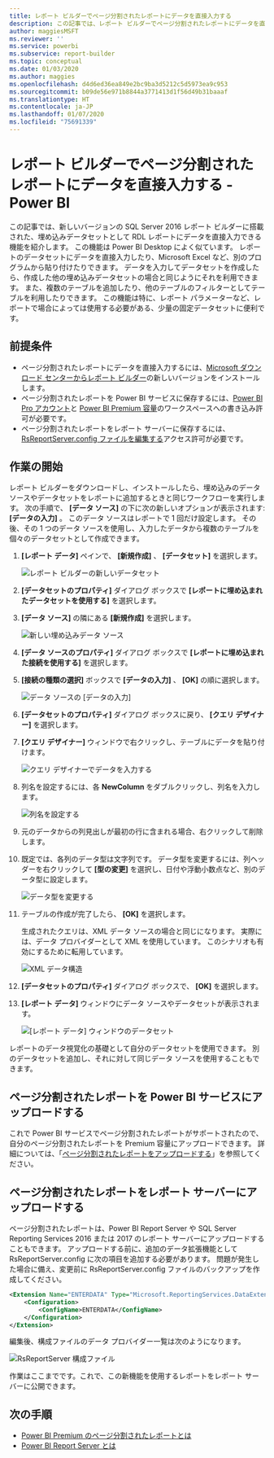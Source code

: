 ```yaml
---
title: レポート ビルダーでページ分割されたレポートにデータを直接入力する
description: この記事では、レポート ビルダーでページ分割されたレポートにデータを直接入力する方法について説明します。
author: maggiesMSFT
ms.reviewer: ''
ms.service: powerbi
ms.subservice: report-builder
ms.topic: conceptual
ms.date: 01/03/2020
ms.author: maggies
ms.openlocfilehash: d4d6ed36ea849e2bc9ba3d5212c5d5973ea9c953
ms.sourcegitcommit: b09de56e971b8844a3771413d1f56d49b31baaaf
ms.translationtype: HT
ms.contentlocale: ja-JP
ms.lasthandoff: 01/07/2020
ms.locfileid: "75691339"
---
```

# <a name="enter-data-directly-in-a-paginated-report-in-report-builder---power-bi"></a>レポート ビルダーでページ分割されたレポートにデータを直接入力する - Power BI

この記事では、新しいバージョンの SQL Server 2016 レポート ビルダーに搭載された、埋め込みデータセットとして RDL レポートにデータを直接入力できる機能を紹介します。  この機能は Power BI Desktop によく似ています。 レポートのデータセットにデータを直接入力したり、Microsoft Excel など、別のプログラムから貼り付けたりできます。 データを入力してデータセットを作成したら、作成した他の埋め込みデータセットの場合と同じようにそれを利用できます。 また、複数のテーブルを追加したり、他のテーブルのフィルターとしてテーブルを利用したりできます。 この機能は特に、レポート パラメーターなど、レポートで場合によっては使用する必要がある、少量の固定データセットに便利です。
 
## <a name="prerequisites"></a>前提条件

- ページ分割されたレポートにデータを直接入力するには、[Microsoft ダウンロード センターからレポート ビルダー](https://www.microsoft.com/download/details.aspx?id=53613)の新しいバージョンをインストールします。 
- ページ分割されたレポートを Power BI サービスに保存するには、[Power BI Pro アカウント](service-self-service-signup-for-power-bi.md)と [Power BI Premium 容量](service-premium-what-is.md)のワークスペースへの書き込み許可が必要です。
- ページ分割されたレポートをレポート サーバーに保存するには、[RsReportServer.config ファイルを編集する](#upload-the-paginated-report-to-a-report-server)アクセス許可が必要です。

## <a name="get-started"></a>作業の開始

レポート ビルダーをダウンロードし、インストールしたら、埋め込みのデータ ソースやデータセットをレポートに追加するときと同じワークフローを実行します。 次の手順で、 **[データ ソース]** の下に次の新しいオプションが表示されます: **[データの入力]** 。  このデータ ソースはレポートで 1 回だけ設定します。 その後、その 1 つのデータ ソースを使用し、入力したデータから複数のテーブルを個々のデータセットとして作成できます。

1. **[レポート データ]** ペインで、 **[新規作成]** 、 **[データセット]** を選択します。

    ![レポート ビルダーの新しいデータセット](media/paginated-reports-enter-data/paginated-new-dataset.png)

1. **[データセットのプロパティ]** ダイアログ ボックスで **[レポートに埋め込まれたデータセットを使用する]** を選択します。

1. **[データ ソース]** の隣にある **[新規作成]** を選択します。

    ![新しい埋め込みデータ ソース](media/paginated-reports-enter-data/paginated-new-data-source.png)

1. **[データ ソースのプロパティ]** ダイアログ ボックスで **[レポートに埋め込まれた接続を使用する]** を選択します。
2. **[接続の種類の選択]** ボックスで **[データの入力]** 、 **[OK]** の順に選択します。

    ![データ ソースの [データの入力]](media/paginated-reports-enter-data/paginated-data-source-properties-enter-data.png)

1. **[データセットのプロパティ]** ダイアログ ボックスに戻り、 **[クエリ デザイナー]** を選択します。
2. **[クエリ デザイナー]** ウィンドウで右クリックし、テーブルにデータを貼り付けます。

    ![クエリ デザイナーでデータを入力する](media/paginated-reports-enter-data/paginated-enter-data.png)

1. 列名を設定するには、各 **NewColumn** をダブルクリックし、列名を入力します。

    ![列名を設定する](media/paginated-reports-enter-data/paginated-column-name.png)

1. 元のデータからの列見出しが最初の行に含まれる場合、右クリックして削除します。
    
9. 既定では、各列のデータ型は文字列です。 データ型を変更するには、列ヘッダーを右クリックして **[型の変更]** を選択し、日付や浮動小数点など、別のデータ型に設定します。

    ![データ型を変更する](media/paginated-reports-enter-data/paginated-data-type.png)

1. テーブルの作成が完了したら、 **[OK]** を選択します。  

    生成されたクエリは、XML データ ソースの場合と同じになります。 実際には、データ プロバイダーとして XML を使用しています。  このシナリオも有効にするために転用しています。

    ![XML データ構造](media/paginated-reports-enter-data/paginated-xml-data.png)

12. **[データセットのプロパティ]** ダイアログ ボックスで、 **[OK]** を選択します。

13. **[レポート データ]** ウィンドウにデータ ソースやデータセットが表示されます。

    ![[レポート データ] ウィンドウのデータセット](media/paginated-reports-enter-data/paginated-report-data-pane.png)

レポートのデータ視覚化の基礎として自分のデータセットを使用できます。 別のデータセットを追加し、それに対して同じデータ ソースを使用することもできます。

## <a name="upload-the-paginated-report-to-the-power-bi-service"></a>ページ分割されたレポートを Power BI サービスにアップロードする

これで Power BI サービスでページ分割されたレポートがサポートされたので、自分のページ分割されたレポートを Premium 容量にアップロードできます。 詳細については、「[ページ分割されたレポートをアップロードする](paginated-reports-save-to-power-bi-service.md)」を参照してください。

## <a name="upload-the-paginated-report-to-a-report-server"></a>ページ分割されたレポートをレポート サーバーにアップロードする

ページ分割されたレポートは、Power BI Report Server や SQL Server Reporting Services 2016 または 2017 のレポート サーバーにアップロードすることもできます。 アップロードする前に、追加のデータ拡張機能として RsReportServer.config に次の項目を追加する必要があります。 問題が発生した場合に備え、変更前に RsReportServer.config ファイルのバックアップを作成してください。

```xml
<Extension Name="ENTERDATA" Type="Microsoft.ReportingServices.DataExtensions.XmlDPConnection,Microsoft.ReportingServices.DataExtensions">
    <Configuration>
        <ConfigName>ENTERDATA</ConfigName>
    </Configuration>
</Extension>
```

編集後、構成ファイルのデータ プロバイダー一覧は次のようになります。

![RsReportServer 構成ファイル](media/paginated-reports-enter-data/paginated-rsreportserver-config-file.png)

作業はここまでです。これで、この新機能を使用するレポートをレポート サーバーに公開できます。

## <a name="next-steps"></a>次の手順

- [Power BI Premium のページ分割されたレポートとは](paginated-reports-report-builder-power-bi.md)
- [Power BI Report Server とは](report-server/get-started.md)
